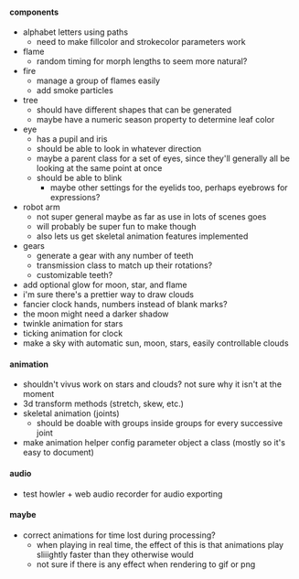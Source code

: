 #### components
  * alphabet letters using paths
    * need to make fillcolor and strokecolor parameters work
  * flame
    * random timing for morph lengths to seem more natural?
  * fire
    * manage a group of flames easily
    * add smoke particles
  * tree
    * should have different shapes that can be generated
    * maybe have a numeric season property to determine leaf color
  * eye
    * has a pupil and iris
    * should be able to look in whatever direction
    * maybe a parent class for a set of eyes, since they'll generally all be looking at the same point at once
    * should be able to blink
      * maybe other settings for the eyelids too, perhaps eyebrows for expressions?
  * robot arm
    * not super general maybe as far as use in lots of scenes goes
    * will probably be super fun to make though
    * also lets us get skeletal animation features implemented
  * gears
    * generate a gear with any number of teeth
    * transmission class to match up their rotations?
    * customizable teeth?
  * add optional glow for moon, star, and flame
  * i'm sure there's a prettier way to draw clouds
  * fancier clock hands, numbers instead of blank marks?
  * the moon might need a darker shadow
  * twinkle animation for stars
  * ticking animation for clock
  * make a sky with automatic sun, moon, stars, easily controllable clouds


#### animation
* shouldn't vivus work on stars and clouds? not sure why it isn't at the moment
* 3d transform methods (stretch, skew, etc.)
* skeletal animation (joints)
  * should be doable with groups inside groups for every successive joint
* make animation helper config parameter object a class (mostly so it's easy to document)

#### audio
* test howler + web audio recorder for audio exporting

#### maybe
* correct animations for time lost during processing?
  * when playing in real time, the effect of this is that animations play sliiightly faster than they otherwise would
  * not sure if there is any effect when rendering to gif or png
